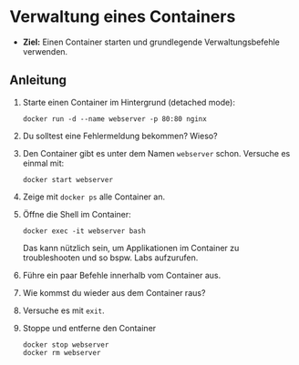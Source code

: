 # Verwaltung eines Containers

- **Ziel:** Einen Container starten und grundlegende Verwaltungsbefehle verwenden.

## Anleitung

1. Starte einen Container im Hintergrund (detached mode):

   ```shell
   docker run -d --name webserver -p 80:80 nginx
   ```

2. Du solltest eine Fehlermeldung bekommen? Wieso?
3. Den Container gibt es unter dem Namen `webserver` schon. Versuche es einmal mit:

   ```shell
   docker start webserver
   ```

4. Zeige mit `docker ps` alle Container an.
5. Öffne die Shell im Container:

   ```shell
   docker exec -it webserver bash
   ```

   Das kann nützlich sein, um Applikationen im Container zu troubleshooten und so bspw. Labs aufzurufen.

6. Führe ein paar Befehle innerhalb vom Container aus.
7. Wie kommst du wieder aus dem Container raus?
8. Versuche es mit `exit`.
9. Stoppe und entferne den Container

   ```shell
   docker stop webserver
   docker rm webserver
   ```
